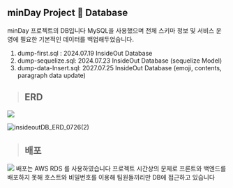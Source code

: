 ## minDay Project :green_book: Database

minDay 프로젝트의 DB입니다
MySQL을 사용했으며 전체 스키마 정보 및 서비스 운영에 필요한 기본적인 데이터를 백업해두었습니다. 

1. dump-first.sql : 2024.07.19 InsideOut Database
2. dump-sequelize.sql: 2024.07.23 InsideOut Database (sequelize Model)
3. dump-data-Insert.sql: 2027.07.25 InsideOut Database (emoji, contents, paragraph data update)



> ## ERD
<img src="https://img.shields.io/badge/mysql-4479A1?style=for-the-badge&logo=mysql&logoColor=white"> 

![insideoutDB_ERD_0726(2)](https://github.com/user-attachments/assets/b03fc403-7072-4daf-ba9f-2710ae51c175)


> ## 배포
<img src="https://img.shields.io/badge/AWS RDS-527FFF?style=for-the-badge&logo=amazonrds&logoColor=white">
배포는 AWS RDS 를 사용하였습니다
프로젝트 시간상의 문제로 프론트와 백엔드를 배포하지 못해 호스트와 비밀번호를 이용해 팀원들끼리만 DB에 접근하고 있습니다





